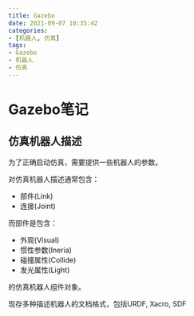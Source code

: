 ```yaml
---
title: Gazebo
date: 2021-09-07 10:35:42
categories:
- [机器人, 仿真]
tags:
- Gazebo
- 机器人
- 仿真
---
```

# Gazebo笔记
## 仿真机器人描述
为了正确启动仿真，需要提供一些机器人的参数。

对仿真机器人描述通常包含：
- 部件(Link)
- 连接(Joint)

而部件是包含：
- 外观(Visual)
- 惯性参数(Ineria)
- 碰撞属性(Collide)
- 发光属性(Light)

的仿真机器人组件对象。

现存多种描述机器人的文档格式，包括URDF, Xacro, SDF